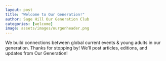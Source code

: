 ```yaml
---
layout: post
title: "Welcome to Our Generation!"
author: Sage Hill Our Generation Club
categories: [welcome]
image: assets/images/ourgenheader.png
---
```


We build connections between global current events & young adults in our generation. Thanks for stopping by! We’ll post articles, editions, and updates from Our Generation!
